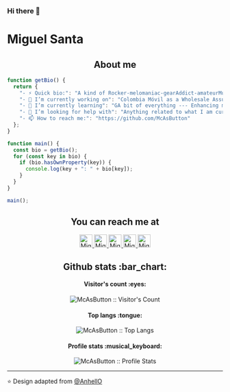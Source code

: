 ### Hi there 👋
# Miguel Santa

<h2 align="center">About me</h2>

```JavaScript
function getBio() {
  return {
    "- ⚡ Quick bio:": "A kind of Rocker-melomaniac-gearAddict-amateurMusician-traveler-foodLover-gamer-coder-programmer-dogLover hybrid",
    "- 🔭 I’m currently working on": "Colombia Móvil as a Wholesale Assurance Analyst",
    "- 🌱 I’m currently learning": "GA bit of everything --- Enhancing my Front End skills",
    "- 🤔 I’m looking for help with": "Anything related to what I am currently learning 😅",
    "- 📫 How to reach me:": "https://github.com/McAsButton"
  };
}

function main() {
  const bio = getBio();
  for (const key in bio) {
    if (bio.hasOwnProperty(key)) {
      console.log(key + ": " + bio[key]);
    }
  }
}

main();
```

<h2 align="center">You can reach me at</h2>

<p align="center">
  <a href="https://dev.to/mcasbutton">
    <img src="https://d2fltix0v2e0sb.cloudfront.net/dev-badge.svg" alt="Miguel Angel Santa's DEV Profile" height="30" width="30">
  </a>

  <a href="https://www.linkedin.com/in/miguel-s13/">
    <img src="https://www.vectorlogo.zone/logos/linkedin/linkedin-icon.svg" alt="Miguel Angel Santa's LinkedIn Profile" height="30" width="30">
  </a>

  <a href="https://stackoverflow.com/users/22430138/miguel-s?tab=profile">
    <img src="https://www.vectorlogo.zone/logos/stackoverflow/stackoverflow-icon.svg" alt="Miguel Angel Santa's Stack Overflow Profile" height="30" width="30">
  </a>

  <a href="https://gitlab.com/McAsButton">
    <img src="https://www.vectorlogo.zone/logos/gitlab/gitlab-icon.svg" alt="Miguel Angel Santa's GitLab Profile" height="30" width="30">
  </a>
   
  <a href="https://www.youtube.com/c/MiguelAngelSanta">
    <img src="https://www.vectorlogo.zone/logos/youtube/youtube-icon.svg" alt="Miguel Angel Santa's YouTube Channel" height="30" width="30">
  </a>
</p>

<h2 align="center">Github stats :bar_chart:</h2>

<h4 align="center">Visitor's count :eyes:</h4>

<p align="center"><img src="https://profile-counter.glitch.me/{McAsButton}/count.svg" alt="McAsButton :: Visitor's Count" /></p>

<h4 align="center">Top langs :tongue:</h4>

<p align="center"><img src="https://github-readme-stats-zeta-two-55.vercel.app/api/top-langs/?username=McAsButton&langs_count=10&theme=tokyonight&layout=compact" alt="McAsButton :: Top Langs" /></p>

<h4 align="center">Profile stats :musical_keyboard:</h4>

<p align="center"><img src="https://github-readme-stats-zeta-two-55.vercel.app/api?username=McAsButton&show_icons=true&theme=synthwave" alt="McAsButton :: Profile Stats" /></p>


---

⭐️ Design adapted from [@AnhellO](https://github.com/AnhellO)

<!--
**McAsButton/McAsButton** is a ✨ _special_ ✨ repository because its `README.md` (this file) appears on your GitHub profile.

Here are some ideas to get you started:

- 🔭 I’m currently working on ...
- 🌱 I’m currently learning ...
- 👯 I’m looking to collaborate on ...
- 🤔 I’m looking for help with ...
- 💬 Ask me about ...
- 📫 How to reach me: ...
- 😄 Pronouns: ...
- ⚡ Fun fact: ...
-->
